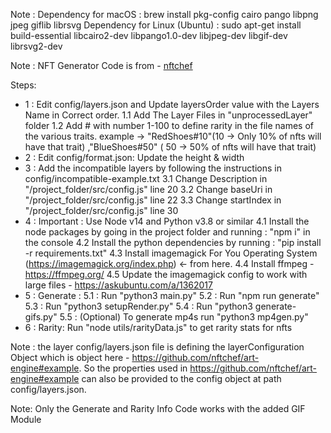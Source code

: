 
Note : Dependency for macOS : brew install pkg-config cairo pango libpng jpeg giflib librsvg
       Dependency for Linux (Ubuntu) : sudo apt-get install build-essential libcairo2-dev libpango1.0-dev libjpeg-dev libgif-dev librsvg2-dev

Note : NFT Generator Code is from - [nftchef](https://github.com/nftchef/art-engine)

Steps:

- 1 : Edit config/layers.json and Update layersOrder value with the Layers Name in Correct order.
    1.1 Add The Layer Files in "unprocessedLayer" folder
    1.2 Add # with number 1-100 to define rarity in the file names of the various traits. example -> "RedShoes#10"(10 -> Only 10% of nfts will have that trait) ,"BlueShoes#50" ( 50 -> 50% of nfts will have that trait)
- 2 : Edit config/format.json: Update the height & width
- 3 : Add the incompatible layers by following the instructions in config/incompatible-example.txt
    3.1 Change Description in "/project_folder/src/config.js" line 20
    3.2 Change baseUri in "/project_folder/src/config.js" line 22
    3.3 Change startIndex in "/project_folder/src/config.js" line 30
- 4 : Important :  Use Node v14 and Python v3.8 or similar
    4.1 Install the node packages by going in the project folder and running : "npm i" in the console
    4.2 Install the python dependencies by running : "pip install -r requirements.txt"
    4.3 Install imagemagick For You Operating System (https://imagemagick.org/index.php) <- from here.
    4.4 Install ffmpeg -  https://ffmpeg.org/
    4.5 Update the imagemagick config to work with large files - https://askubuntu.com/a/1362017
- 5 : Generate :
    5.1 : Run "python3 main.py"
    5.2 : Run "npm run generate"
    5.3 : Run "python3 setupRender.py"
    5.4 : Run "python3 generate-gifs.py"
    5.5 : (Optional) To generate mp4s run "python3 mp4gen.py"
- 6 : Rarity:
    Run "node utils/rarityData.js" to get rarity stats for nfts

Note : the layer config/layers.json file is defining the layerConfiguration Object which is object here - https://github.com/nftchef/art-engine#example. So the properties used in https://github.com/nftchef/art-engine#example can also be provided to the config object at path config/layers.json.

Note: Only the Generate and Rarity Info Code works with the added GIF Module